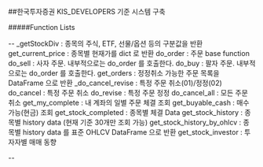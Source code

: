 ##한국투자증권 KIS_DEVELOPERS 기준 시스템 구축



#####Function Lists 

--
_getStockDiv : 종목의 주식, ETF, 선물/옵션 등의 구분값을 반환
get_current_price : 종목별 현재가를 dict 로 반환
do_order : 주문 base function
do_sell : 사자 주문. 내부적으로는 do_order 를 호출한다.
do_buy : 팔자 주문. 내부적으로는 do_order 를 호출한다.
get_orders : 정정취소 가능한 주문 목록을 DataFrame 으로 반환
_do_cancel_revise : 특정 주문 취소(01)/정정(02)
do_cancel : 특정 주문 취소
do_revise : 특정 주문 정정
do_cancel_all : 모든 주문 취소
get_my_complete : 내 계좌의 일별 주문 체결 조회
get_buyable_cash : 매수 가능(현금) 조회
get_stock_completed : 종목별 체결 Data
get_stock_history : 종목별 history data (현재 기준 30개만 조회 가능)
get_stock_history_by_ohlcv : 종목별 history data 를 표준 OHLCV DataFrame 으로 반환
get_stock_investor : 투자자별 매매 동향







--
